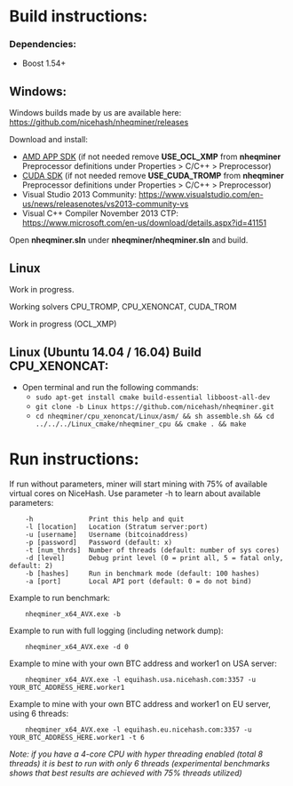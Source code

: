 # Build instructions:
### Dependencies:
  - Boost 1.54+
## Windows:

Windows builds made by us are available here: https://github.com/nicehash/nheqminer/releases

Download and install:
- [AMD APP SDK](http://developer.amd.com/tools-and-sdks/opencl-zone/amd-accelerated-parallel-processing-app-sdk/) (if not needed remove **USE_OCL_XMP** from **nheqminer** Preprocessor definitions under Properties > C/C++ > Preprocessor)
- [CUDA SDK](https://developer.nvidia.com/cuda-downloads) (if not needed remove **USE_CUDA_TROMP** from **nheqminer** Preprocessor definitions under Properties > C/C++ > Preprocessor)
- Visual Studio 2013 Community: https://www.visualstudio.com/en-us/news/releasenotes/vs2013-community-vs
- Visual C++ Compiler November 2013 CTP: https://www.microsoft.com/en-us/download/details.aspx?id=41151

Open **nheqminer.sln** under **nheqminer/nheqminer.sln** and build.


## Linux
Work in progress.

Working solvers CPU_TROMP, CPU_XENONCAT, CUDA_TROM

Work in progress (OCL_XMP)
## Linux (Ubuntu 14.04 / 16.04) Build  CPU_XENONCAT:
 - Open terminal and run the following commands:
   - `sudo apt-get install cmake build-essential libboost-all-dev`
   - `git clone -b Linux https://github.com/nicehash/nheqminer.git`
   - `cd nheqminer/cpu_xenoncat/Linux/asm/ && sh assemble.sh && cd ../../../Linux_cmake/nheqminer_cpu && cmake . && make`
 



# Run instructions:

If run without parameters, miner will start mining with 75% of available virtual cores on NiceHash. Use parameter -h to learn about available parameters:

        -h              Print this help and quit
        -l [location]   Location (Stratum server:port)
        -u [username]   Username (bitcoinaddress)
        -p [password]   Password (default: x)
        -t [num_thrds]  Number of threads (default: number of sys cores)
        -d [level]      Debug print level (0 = print all, 5 = fatal only, default: 2)
        -b [hashes]     Run in benchmark mode (default: 100 hashes)
        -a [port]       Local API port (default: 0 = do not bind)
        
Example to run benchmark:

        nheqminer_x64_AVX.exe -b
        
Example to run with full logging (including network dump):

        nheqminer_x64_AVX.exe -d 0
        
Example to mine with your own BTC address and worker1 on USA server:

        nheqminer_x64_AVX.exe -l equihash.usa.nicehash.com:3357 -u YOUR_BTC_ADDRESS_HERE.worker1

Example to mine with your own BTC address and worker1 on EU server, using 6 threads:

        nheqminer_x64_AVX.exe -l equihash.eu.nicehash.com:3357 -u YOUR_BTC_ADDRESS_HERE.worker1 -t 6

<i>Note: if you have a 4-core CPU with hyper threading enabled (total 8 threads) it is best to run with only 6 threads (experimental benchmarks shows that best results are achieved with 75% threads utilized)</i>